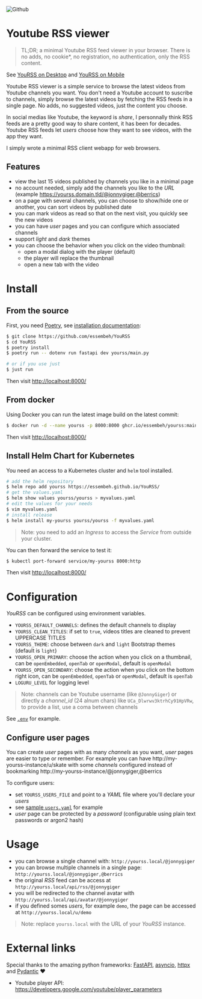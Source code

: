 ![Github](https://img.shields.io/github/tag/essembeh/yourss.svg)


# Youtube RSS viewer

> TL;DR; a minimal Youtube RSS feed viewer in your browser. There is no adds, no cookie*, no registration, no authentication, only the RSS content.

See [YouRSS on Desktop](./images/yourss_desktop.png) and [YouRSS on Mobile](./images/yourss_mobile.png)

Youtube RSS viewer is a simple service to browse the latest videos from Youtube channels you want.
You don't need a Youtube account to suscribe to channels, simply browse the latest videos by fetching the RSS feeds in a single page. No adds, no suggested videos, just the content you choose.

In social medias like Youtube, the keyword is *share*, I personnally think RSS feeds are a pretty good way to share content, it has been for decades. Youtube RSS feeds let *users* choose how they want to see videos, with the app they want.

I simply wrote a minimal RSS client webapp for web browsers.

## Features

- view the last 15 videos published by channels you like in a minimal page
- no account needed, simply add the channels you like to the *URL* (example https://yourss.domain.tld/@jonnygiger,@berrics)
- on a page with several channels, you can choose to show/hide one or another, you can sort videos by published date
- you can mark videos as read so that on the next visit, you quickly see the new videos
- you can have *user* pages and you can configure which associated channels 
- support *light* and *dark* themes
- you can choose the behavior when you click on the video thumbnail:
  - open a modal dialog with the player (default)
  - the player will replace the thumbnail
  - open a new tab with the video

# Install

## From the source

First, you need [Poetry](https://python-poetry.org/), see [installation documentation](https://python-poetry.org/docs/#installation):

```sh
$ git clone https://github.com/essembeh/YouRSS
$ cd YouRSS
$ poetry install
$ poetry run -- dotenv run fastapi dev yourss/main.py

# or if you use just
$ just run
```

Then visit [http://localhost:8000/](http://localhost:8000/)

## From docker

Using Docker you can run the latest image build on the latest commit:

```sh
$ docker run -d --name yourss -p 8000:8000 ghcr.io/essembeh/yourss:main
```

Then visit [http://localhost:8000/](http://localhost:8000/)

## Install Helm Chart for Kubernetes

You need an access to a Kubernetes cluster and `helm` tool installed.
```sh
# add the helm repository
$ helm repo add yourss https://essembeh.github.io/YouRSS/ 
# get the values.yaml
$ helm show values yourss/yourss > myvalues.yaml
# edit the values for your needs
$ vim myvalues.yaml
# install release
$ helm install my-yourss yourss/yourss -f myvalues.yaml
```

> Note: you need to add an *Ingress* to access the *Service* from outside your cluster.

You can then forward the service to test it:

```sh
$ kubectl port-forward service/my-yourss 8000:http
```

Then visit [http://localhost:8000/](http://localhost:8000/)

# Configuration

*YouRSS* can be configured using environment variables.

- `YOURSS_DEFAULT_CHANNELS`: defines the default channels to display
- `YOURSS_CLEAN_TITLES`: if set to `true`, videos titles are cleaned to prevent UPPERCASE TITLES 
- `YOURSS_THEME`: choose between `dark` and `light` Bootstrap themes (default is `light`)
- `YOURSS_OPEN_PRIMARY`: choose the action when you click on a thumbnail, can be `openEmbedded`, `openTab` or `openModal`, default is `openModal`
- `YOURSS_OPEN_SECONDARY`: choose the action when you click on the bottom right icon, can be `openEmbedded`, `openTab` or `openModal`, default is `openTab`
- `LOGURU_LEVEL` for logging level

> Note: channels can be Youtube username (like `@JonnyGiger`) or directly a *channel_id* (24 alnum chars) like `UCa_Dlwrwv3ktrhCy91HpVRw`, to provide a list, use a coma between channels

See [`.env`](./.env) for example.

## Configure user pages

You can create *user* pages with as many *channels* as you want, *user* pages are easier to type or remember.
For example you can have http://my-yourss-instance/u/skate with some *channels* configured instead of bookmarking http://my-yourss-instance/@jonnygiger,@berrics 

To configure users:
- set `YOURSS_USERS_FILE` and point to a *YAML* file where you'll declare your *users*
- see [sample `users.yaml`](./samples/users.yaml) for example
- *user* page can be protected by a *password* (configurable using plain text passwords or argon2 hash)

# Usage

- you can browse a single channel with: `http://yourss.local/@jonnygiger`
- you can browse multiple channels in a single page: `http://yourss.local/@jonnygiger,@berrics`
- the original *RSS* feed can be access at `http://yourss.local/api/rss/@jonnygiger`
- you will be redirected to the channel avatar with `http://yourss.local/api/avatar/@jonnygiger`
- if you defined somes *users*, for example `demo`, the page can be accessed at `http://yourss.local/u/demo`

> Note: replace `yourss.local` with the URL of your *YouRSS* instance.

# External links

Special thanks to the amazing python frameworks: [FastAPI](https://fastapi.tiangolo.com/), [asyncio](https://docs.python.org/fr/3/library/asyncio.html), [httpx](https://www.python-httpx.org/) and [Pydantic](https://docs.pydantic.dev/) ♥️


- Youtube player API: https://developers.google.com/youtube/player_parameters